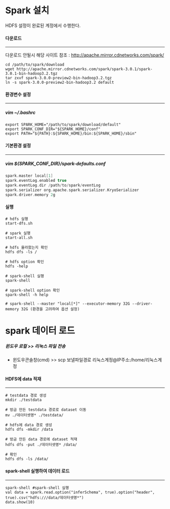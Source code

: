 # Spark 설치

HDFS 설정이 완료된 계정에서 수행한다.



#### 다운로드

------

다운로드 안될시 해당 사이트 참조 : http://apache.mirror.cdnetworks.com/spark/

```shell
cd /path/to/spark/download
wget http://apache.mirror.cdnetworks.com/spark/spark-3.0.1/spark-3.0.1-bin-hadoop3.2.tgz
tar zxvf spark-3.0.0-preview2-bin-hadoop3.2.tgz
ln -s spark-3.0.0-preview2-bin-hadoop3.2 default
```



#### 환경변수 설정

------

##### vim ~/.bashrc

```shell
export SPARK_HOME="/path/to/spark/download/default"
export SPARK_CONF_DIR="${SPARK_HOME}/conf"
export PATH="${PATH}:${SPARK_HOME}/bin:${SPARK_HOME}/sbin"
```



#### 기본환경 설정

------

##### vim ${SPARK_CONF_DIR}/spark-defaults.conf

```scala
spark.master local[1]
spark.eventLog.enabled true
spark.eventLog.dir /path/to/spark/eventLog
spark.serializer org.apache.spark.serializer.KryoSerializer
spark.driver.memory 2g
```



#### 실행

```shell
# hdfs 실행
start-dfs.sh
 
# spark 실행
start-all.sh
 
# hdfs 올라왔는지 확인
hdfs dfs -ls /
 
# hdfs option 확인
hdfs -help
 
# spark-shell 실행
spark-shell
 
# spark-shell option 확인
spark-shell -h help
 
# spark-shell --master "local[*]" --executor-memory 32G --driver-memory 32G (환경을 고려하여 옵션 설정)
```



# spark 데이터 로드

##### 윈도우 로컬 >> 리눅스  파일 전송

- 윈도우콘솔창(cmd) >> scp 보낼파일경로 리눅스계정@IP주소:/home/리눅스계정



#### HDFS에 data 적재

------

```shell
# testdata 경로 생성
mkdir ./testdata
 
# 방금 만든 testdata 경로로 dataset 이동
mv ./데이터셋명* ./testdata/
 
# hdfs에 data 경로 생성
hdfs dfs -mkdir /data
 
# 방금 만든 data 경로에 dataset 적재
hdfs dfs -put ./데이터셋명* /data/
 
# 확인
hdfs dfs -ls /data/
```



#### spark-shell 실행하여 데이터 로드

------

```shell
spark-shell #spark-shell 실행
val data = spark.read.option("inferSchema", true).option("header", true).csv("hdfs:///data/데이터셋명*")
data.show(10)
```

